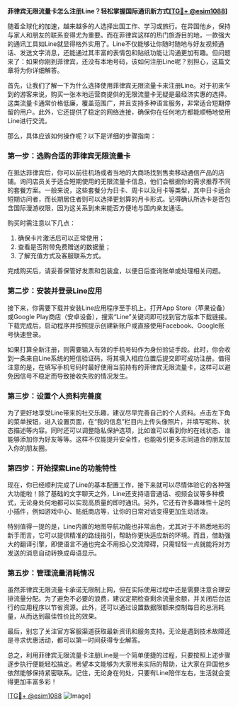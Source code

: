 **菲律宾无限流量卡怎么注册Line？轻松掌握国际通讯新方式[[TG💪+ @esim1088](https://t.me/s/esim1088)]**

随着全球化的加速，越来越多的人选择出国工作、学习或旅行。在异国他乡，保持与家人和朋友的联系变得尤为重要。而在菲律宾这样的热门旅游目的地，一款强大的通讯工具如Line就显得格外实用了。Line不仅能够让你随时随地与好友视频通话、发送文字消息，还能通过其丰富的表情包和贴纸功能让沟通更加有趣。但问题来了：如果你刚到菲律宾，还没有本地号码，该如何注册Line呢？别担心，这篇文章将为你详细解答。

首先，让我们了解一下为什么选择使用菲律宾无限流量卡来注册Line。对于初来乍到的游客来说，购买一张本地运营商提供的无限流量卡无疑是最经济实惠的选择。这类流量卡通常价格低廉，覆盖范围广，并且支持多种语言服务，非常适合短期停留的用户。此外，它还提供了稳定的网络连接，确保你在任何地方都能顺畅地使用Line进行交流。

那么，具体应该如何操作呢？以下是详细的步骤指南：

### 第一步：选购合适的菲律宾无限流量卡

在抵达菲律宾后，你可以前往机场或者当地的大商场找到售卖移动通信产品的店铺。询问店员关于适合短期使用的无限流量卡信息，他们会根据你的需求推荐不同的套餐方案。一般来说，这些套餐分为日卡、周卡以及月卡等类型，其中日卡适合短期访问者，而长期居住者则可以选择更划算的月卡形式。记得确认所选卡是否包含国际漫游权限，因为这关系到未来能否方便地与国内亲友通话。

购买时需注意以下几点：
1. 确保卡片激活后可以正常使用；
2. 查看是否附带免费赠送的数据量；
3. 了解充值方式及客服联系方式。

完成购买后，请妥善保管好发票和包装盒，以便日后查询账单或处理相关问题。

### 第二步：安装并登录Line应用

接下来，你需要下载并安装Line应用程序至手机上。打开App Store（苹果设备）或Google Play商店（安卓设备），搜索“Line”关键词即可找到官方版本下载链接。下载完成后，启动程序并按照提示创建新账户或直接使用Facebook、Google账号快速登录。

如果打算全新注册，则需要输入有效的手机号码作为身份验证手段。此时，你会收到一条来自Line系统的短信验证码，将其填入相应位置后提交即可成功注册。值得注意的是，在填写手机号码时最好使用当前持有的菲律宾无限流量卡，这样可以避免因信号不稳定而导致接收失败的情况发生。

### 第三步：设置个人资料完善度

为了更好地享受Line带来的社交乐趣，建议尽早完善自己的个人资料。点击左下角的菜单按钮，进入设置页面，在“我的信息”栏目内上传头像照片，并填写昵称、状态描述等内容。同时还可以调整隐私保护选项，比如谁可以看到你的在线状态、谁能够添加你为好友等等。这样不仅能提升安全性，也能吸引更多志同道合的朋友加入你的朋友圈。

### 第四步：开始探索Line的功能特性

现在，你已经顺利完成了Line的基本配置工作，接下来就可以尽情体验它的各种强大功能啦！除了基础的文字聊天之外，Line还支持语音通话、视频会议等多种模式，无论身处何地都可以实现高质量的即时通讯。另外，它还有许多趣味性十足的小插件，例如游戏中心、贴纸商店等，让你的日常对话变得更加生动活泼。

特别值得一提的是，Line内置的地图导航功能也非常出色，尤其对于不熟悉地形的新手而言，它可以提供精准的路线指引，帮助你更快适应新的环境。而且，借助强大的翻译引擎，即使语言不通也完全不用担心交流障碍，只需轻轻一点就能将对方发送的消息自动转换成母语显示。

### 第五步：管理流量消耗情况

虽然菲律宾无限流量卡承诺无限制上网，但在实际使用过程中还是需要注意合理安排流量分配。为了避免不必要的浪费，建议定期检查剩余流量余额，并关闭后台运行的应用程序以节省资源。此外，还可以通过设置数据限额来控制每日的总消耗量，从而达到最佳性价比的效果。

最后，别忘了关注官方客服渠道获取最新资讯和服务支持。无论是遇到技术故障还是寻求优惠活动，都可以第一时间获得专业解答。

总之，利用菲律宾无限流量卡注册Line是一个简单便捷的过程，只要按照上述步骤逐步执行便能轻松搞定。希望本文能够为大家带来实际的帮助，让大家在异国他乡依然能够保持紧密联系。记住，无论身在何处，只要有Line陪伴左右，生活就会变得更加丰富多彩！

[[TG💪+ @esim1088](https://t.me/s/esim1088) ![Image](https://i.postimg.cc/4NQfJmqS/Snipaste-2025-05-13-00-14-12.png)]